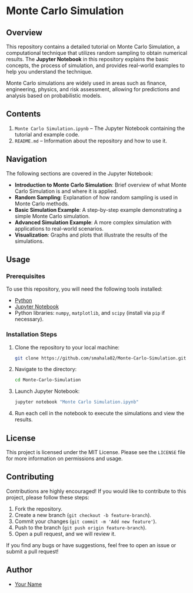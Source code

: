 # Monte Carlo Simulation

## Overview
This repository contains a detailed tutorial on Monte Carlo Simulation, a computational technique that utilizes random sampling to obtain numerical results. The **Jupyter Notebook** in this repository explains the basic concepts, the process of simulation, and provides real-world examples to help you understand the technique.

Monte Carlo simulations are widely used in areas such as finance, engineering, physics, and risk assessment, allowing for predictions and analysis based on probabilistic models.

## Contents
1. `Monte Carlo Simulation.ipynb` – The Jupyter Notebook containing the tutorial and example code.
2. `README.md` – Information about the repository and how to use it.

## Navigation
The following sections are covered in the Jupyter Notebook:

- **Introduction to Monte Carlo Simulation**: Brief overview of what Monte Carlo Simulation is and where it is applied.
- **Random Sampling**: Explanation of how random sampling is used in Monte Carlo methods.
- **Basic Simulation Example**: A step-by-step example demonstrating a simple Monte Carlo simulation.
- **Advanced Simulation Example**: A more complex simulation with applications to real-world scenarios.
- **Visualization**: Graphs and plots that illustrate the results of the simulations.
  
## Usage

### Prerequisites
To use this repository, you will need the following tools installed:
- [Python](https://www.python.org/downloads/)
- [Jupyter Notebook](https://jupyter.org/install)
- Python libraries: `numpy`, `matplotlib`, and `scipy` (install via `pip` if necessary).

### Installation Steps

1. Clone the repository to your local machine:
   ```bash
   git clone https://github.com/smahala02/Monte-Carlo-Simulation.git
   ```

2. Navigate to the directory:
   ```bash
   cd Monte-Carlo-Simulation
   ```

3. Launch Jupyter Notebook:
   ```bash
   jupyter notebook "Monte Carlo Simulation.ipynb"
   ```

4. Run each cell in the notebook to execute the simulations and view the results.

## License
This project is licensed under the MIT License. Please see the `LICENSE` file for more information on permissions and usage.

## Contributing
Contributions are highly encouraged! If you would like to contribute to this project, please follow these steps:

1. Fork the repository.
2. Create a new branch (`git checkout -b feature-branch`).
3. Commit your changes (`git commit -m 'Add new feature'`).
4. Push to the branch (`git push origin feature-branch`).
5. Open a pull request, and we will review it.

If you find any bugs or have suggestions, feel free to open an issue or submit a pull request!

## Author
- [Your Name](https://github.com/yourusername)

